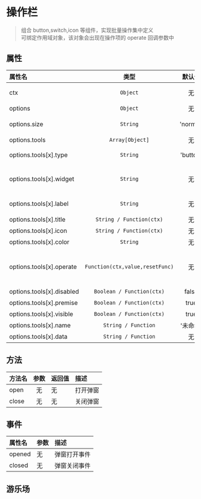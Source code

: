 # 操作栏

> 组合 button,switch,icon 等组件，实现批量操作集中定义  
> 可绑定作用域对象，该对象会出现在操作项的 operate 回调参数中

## 属性

| 属性名                    |              类型               |  默认值  | 描述                                                                                   |
| :------------------------ | :-----------------------------: | :------: | :------------------------------------------------------------------------------------- |
| ctx                       |            `Object`             |    无    | 上下文，会作为参数传入操作回调中                                                       |
| options                   |            `Object`             |    无    | 配置对象                                                                               |
| options.size              |            `String`             | 'normal' | 此属性会传入每一个操作项中                                                             |
| options.tools             |         `Array[Object]`         |    无    | 操作项数组                                                                             |
| options.tools[x].type     |            `String`             | 'button' | 类型：button,download,file,switch                                                      |
| options.tools[x].widget   |            `String`             |    无    | 未设置 type 时设置此值，则使用表单项组件渲染操作项，配置 见具体表单项组件              |
| options.tools[x].label    |            `String`             |    无    | 按钮文本,未设置此值且设置 icon 时，变为图标按钮                                        |
| options.tools[x].title    |    `String / Function(ctx)`     |    无    | 提示文本                                                                               |
| options.tools[x].icon     |    `String / Function(ctx)`     |    无    | 图标，见 button 配置                                                                   |
| options.tools[x].color    |            `String`             |    无    | 颜色，见 button 配置                                                                   |
| options.tools[x].operate  | `Function(ctx,value,resetFunc)` |    无    | 操作回调,当 type 为 switch 时存在 value 值；当为 widget 时存在 resetFunc，可用来重置值 |
| options.tools[x].disabled |    `Boolean / Function(ctx)`    |  false   | 是否禁用                                                                               |
| options.tools[x].premise  |    `Boolean / Function(ctx)`    |   true   | 是否存在                                                                               |
| options.tools[x].visible  |    `Boolean / Function(ctx)`    |   true   | 是否占位隐藏                                                                           |
| options.tools[x].name     |       `String / Function`       | '未命名' | 【下载】文件名称                                                                       |
| options.tools[x].data     |       `String / Function`       |    无    | 【下载】内容                                                                           |

## 方法

| 方法名 | 参数 | 返回值 | 描述     |
| :----- | :--: | :----- | :------- |
| open   |  无  | 无     | 打开弹窗 |
| close  |  无  | 无     | 关闭弹窗 |

## 事件

| 属性名 | 参数 | 描述         |
| :----- | :--- | :----------- |
| opened | 无   | 弹窗打开事件 |
| closed | 无   | 弹窗关闭事件 |

## 游乐场

<vuep template="#example"></vuep>

<script v-pre type="text/x-template" id="example">

<style>
    .demo-container>.header{
        padding:10px 0px;
    }
    .demo-container>.header>div{
        display:inline-block;
        vertical-align:middle;
        margin-right:20px;
    }
    .demo-container>.header>div>label{
        display:inline-block;
        vertical-align:middle;
    }
</style>
<template>
	<div class="demo-container">
		<div class="header">
			<div><label>禁用：</label><xui-switch size="small" v-model="disabledFlag" /></div>
			<div><label>存在：</label><xui-switch size="small" v-model="premiseFlag" /></div>
			<div><label>占位显示：</label><xui-switch size="small" v-model="visibleFlag" /></div>
		</div>
		<xui-toolbar :ctx="record" :options="options"></xui-toolbar>
	</div>
</template>
<script>
export default {
	data() {
		return {
            record : {
                id : '001',
                name : '一条数据'
            },
            disabledFlag : false,
            premiseFlag : true,
            visibleFlag : true,
			options: {
                size : 'small',//可在此统一配置操作项尺寸
				tools: [
					{
						label: "普通按钮",
						color: "info",
						icon: "el-icon-circle-plus",
						operate: (ctx) => {
							alert("点击："+ctx.name);
						},
						disabled: ()=>{
                            return this.disabledFlag;
                        },
						premise: ()=>{
                            return this.premiseFlag;
                        },
						visible: ()=>{
                            return this.visibleFlag;
                        }
					},
					{
						label: "下载按钮",
						type: "download",
						icon: "el-icon-circle-plus",
						color: "primary",
						disabled: false,
						name: (ctx) => {
							return ctx.name+"-README.txt";
						},
						data: (ctx) => {
							return "data:text/plain,hello,xui! --"+ctx.id;
						},
						disabled: ()=>{
                            return this.disabledFlag;
                        },
						premise: ()=>{
                            return this.premiseFlag;
                        },
						visible: ()=>{
                            return this.visibleFlag;
                        }
					},
					{
						label: "文件选择",
						icon: "el-icon-circle-plus",
						color: "success",
						type: "file",
						url: "/service/system/file/upload",
						className: "my-uploader-trigger",
						filter(f) {
							return ~f.type.indexOf("image");
						},
						formData(ctx) {
							return {
								recordId: ctx.id
							};
						},
						operate(ctx,file){
							//直接操作文件
							alert(file.name);
						},
						disabled: ()=>{
                            return this.disabledFlag;
                        },
						premise: ()=>{
                            return this.premiseFlag;
                        },
						visible: ()=>{
                            return this.visibleFlag;
                        }
					},
					{
						title: "切换状态",
						type: "switch",
						default(ctx) {
							return true;
						},
						operate: (record, v) => {
							record.name = "false";
							return new Promise((resolve,reject) => {
                                setTimeout(()=>{
                                    alert('操作失败');
                                    reject(new Error());//在switch回调中，如果返回的数据中有异常，switch会回到操作前状态
                                },500)
							});
						},
						disabled: ()=>{
                            return this.disabledFlag;
                        },
						premise: ()=>{
                            return this.premiseFlag;
                        },
						visible: ()=>{
                            return this.visibleFlag;
                        }
					},
					{
						title: "表单组件",
						widget: "checkbox",
						default(ctx) {
							return '2,3';
						},
						data : {
							'1' : '足球',
							'2' :'篮球',
							'3' : '排球',
							'4': '网球'
						},
						operate: (record, v) => {
							alert(v);
						},
						disabled: ()=>{
                            return this.disabledFlag;
                        },
						premise: ()=>{
                            return this.premiseFlag;
                        },
						visible: ()=>{
                            return this.visibleFlag;
                        }
					}
				]
			}
		};
	}
};
</script>
</script>
